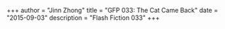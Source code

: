 +++
author = "Jinn Zhong"
title = "GFP 033: The Cat Came Back"
date = "2015-09-03"
description = "Flash Fiction 033"
+++
